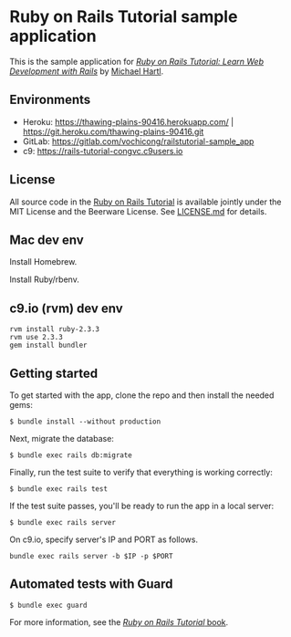 # Ruby on Rails Tutorial sample application

This is the sample application for
[*Ruby on Rails Tutorial:
Learn Web Development with Rails*](http://www.railstutorial.org/)
by [Michael Hartl](http://www.michaelhartl.com/).

## Environments

- Heroku: https://thawing-plains-90416.herokuapp.com/ | https://git.heroku.com/thawing-plains-90416.git
- GitLab: https://gitlab.com/vochicong/railstutorial-sample_app
- c9: https://rails-tutorial-congvc.c9users.io

## License

All source code in the [Ruby on Rails Tutorial](http://railstutorial.org/)
is available jointly under the MIT License and the Beerware License. See
[LICENSE.md](LICENSE.md) for details.

## Mac dev env

Install Homebrew.

Install Ruby/rbenv.

## c9.io (rvm) dev env

```
rvm install ruby-2.3.3
rvm use 2.3.3
gem install bundler
```

## Getting started

To get started with the app, clone the repo and then install the needed gems:

```
$ bundle install --without production
```

Next, migrate the database:

```
$ bundle exec rails db:migrate
```

Finally, run the test suite to verify that everything is working correctly:

```
$ bundle exec rails test
```

If the test suite passes, you'll be ready to run the app in a local server:

```
$ bundle exec rails server
```

On c9.io, specify server's IP and PORT as follows.
```
bundle exec rails server -b $IP -p $PORT
```

## Automated tests with Guard

```
$ bundle exec guard
```

For more information, see the
[*Ruby on Rails Tutorial* book](http://www.railstutorial.org/book).